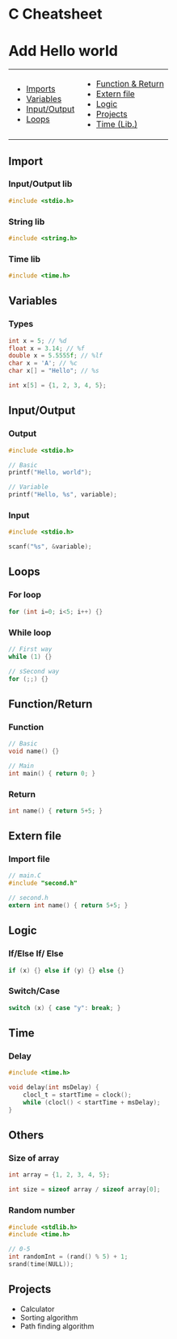 # C Cheatsheet

# Add Hello world

<table>
<td>

* [Imports](#import)
* [Variables](#variables)
* [Input/Output](#inputoutput)
* [Loops](#loops)


</td>
<td>

* [Function & Return](#functionreturn)
* [Extern file](#externfile)
* [Logic](#logic)
* [Projects](#projects)
* [Time (Lib.)](#time)

</td>
</table>

## Import
### Input/Output lib
```C
#include <stdio.h>
```
### String lib
```C
#include <string.h>
```
### Time lib
```C
#include <time.h>
```

## Variables
### Types
```C
int x = 5; // %d
float x = 3.14; // %f
double x = 5.5555f; // %lf
char x = 'A'; // %c
char x[] = "Hello"; // %s

int x[5] = {1, 2, 3, 4, 5}; 
```
## Input/Output
### Output
```C
#include <stdio.h>

// Basic
printf("Hello, world");

// Variable
printf("Hello, %s", variable);
```
### Input
```C
#include <stdio.h>

scanf("%s", &variable);
```

## Loops
### For loop
```C
for (int i=0; i<5; i++) {}
```
### While loop
```C
// First way
while (1) {}

// sSecond way
for (;;) {}
```

## Function/Return
### Function
```C
// Basic
void name() {}

// Main
int main() { return 0; }
```
### Return
```C
int name() { return 5+5; }
```

## Extern file
### Import file
```C
// main.C
#include "second.h"

// second.h
extern int name() { return 5+5; }
```

## Logic
### If/Else If/ Else
```C
if (x) {} else if (y) {} else {}
```
### Switch/Case
```C
switch (x) { case "y": break; }
```

## Time
### Delay
```C
#include <time.h>

void delay(int msDelay) {
	clocl_t = startTime = clock();
	while (clocl() < startTime + msDelay);
}
```

## Others
### Size of array
```C
int array = {1, 2, 3, 4, 5};

int size = sizeof array / sizeof array[0];
```
### Random number
```C
#include <stdlib.h>
#include <time.h>

// 0-5
int randomInt = (rand() % 5) + 1;
srand(time(NULL));
```




## Projects
 - Calculator
 - Sorting algorithm
 - Path finding algorithm
